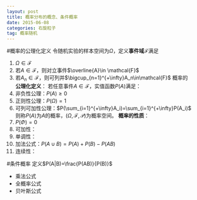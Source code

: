 ```yaml
---
layout: post
title: 概率分布的概念、条件概率
date: 2015-06-08
categories: 右旋粒子
tag: 概率随机
---
```


#概率的公理化定义
令随机实验的样本空间为$\Omega$，定义**事件域**$\mathcal{F}$满足
1. $\Omega\in \mathcal{F}$
2. 若$A\in\mathcal{F}$，则对立事件$\overline{A}\in \mathcal{F}$
3. 若$A_n\in\mathcal{F}$，则可列并$\bigcup_{n=1}^{+\infty}A_n\in\mathcal{F}$
概率的**公理化定义**：
若任意事件$A\in\mathcal{F}$，实值函数$P(A)$满足：
1. 非负性公理：$P(A)\ge 0$
2. 正则性公理：$P(\Omega)=1$
3. 可列可加性公理：$P(\sum_{i=1}^{+\infty}A_i)=\sum_{i=1}^{+\infty}P(A_i)$
则称$P(A)$为$A$的概率，$(\Omega,\mathcal{F},\mathcal{P})$为概率空间。
**概率的性质**：
1. $P(\Phi)=0$
2. 可加性：
3. 单调性：
4. 加法公式：$P(A\cup B)=P(A)+P(B)-P(AB)$
5. 连续性：

#条件概率
定义$P(A|B)=\frac{P(AB)}{P(B)}$

 - 乘法公式
 - 全概率公式
 - 贝叶斯公式


